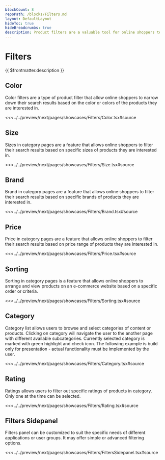 ```yaml
---
blockCount: 8
repoPath: /blocks/Filters.md
layout: DefaultLayout
hideToc: true
hideBreadcrumbs: true
description: Product filters are a valuable tool for online shoppers to quickly and easily find the products they are looking for on e-commerce websites.
---
```

# Filters

{{ $frontmatter.description }}

## Color

Color filters are a type of product filter that allow online shoppers to narrow down their search results based on the color or colors of the products they are interested in.

<Showcase showcase-name="Filters/Color" style="min-height:400px">

<<<../../preview/next/pages/showcases/Filters/Color.tsx#source
</Showcase>

## Size

Sizes in category pages are a feature that allows online shoppers to filter their search results based on specific sizes of products they are interested in.

<Showcase showcase-name="Filters/Size" style="min-height:300px">

<<<../../preview/next/pages/showcases/Filters/Size.tsx#source
</Showcase>

## Brand

Brand in category pages are a feature that allows online shoppers to filter their search results based on specific brands of products they are interested in.

<Showcase showcase-name="Filters/Brand" style="min-height:300px">

<<<../../preview/next/pages/showcases/Filters/Brand.tsx#source
</Showcase>

## Price

Price in category pages are a feature that allows online shoppers to filter their search results based on price range of products they are interested in.

<Showcase showcase-name="Filters/Price" style="min-height:350px">

<<<../../preview/next/pages/showcases/Filters/Price.tsx#source
</Showcase>

## Sorting

Sorting in category pages is a feature that allows online shoppers to arrange and view products on an e-commerce website based on a specific order or criteria.

<Showcase showcase-name="Filters/Sorting">

<<<../../preview/next/pages/showcases/Filters/Sorting.tsx#source

</Showcase>

## Category

Category list allows users to browse and select categories of content or products. Clicking on category will navigate the user to the another page with different available subcategories. Currently selected category is marked with green highlight and check icon. The following example is build only for presentation - actual functionality must be implemented by the user.

<Showcase showcase-name="Filters/Category" style="min-height:400px">

<<<../../preview/next/pages/showcases/Filters/Category.tsx#source

</Showcase>

## Rating

Ratings allows users to filter out specific ratings of products in category. Only one at the time can be selected.

<Showcase showcase-name="Filters/Rating" style="min-height:300px">

<<<../../preview/next/pages/showcases/Filters/Rating.tsx#source

</Showcase>

## Filters Sidepanel

Filters panel can be customized to suit the specific needs of different applications or user groups. It may offer simple or advanced filtering options.

<Showcase showcase-name="Filters/FiltersSidepanel" style="min-height:1500px">

<<<../../preview/next/pages/showcases/Filters/FiltersSidepanel.tsx#source

</Showcase>
